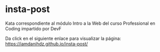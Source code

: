 # insta-post
Kata correspondiente al módulo Intro a la Web del curso Professional en Coding impartido por DevF

Da click en el siguiente enlace para visualizar la página: https://iamdanihdz.github.io/insta-post/
